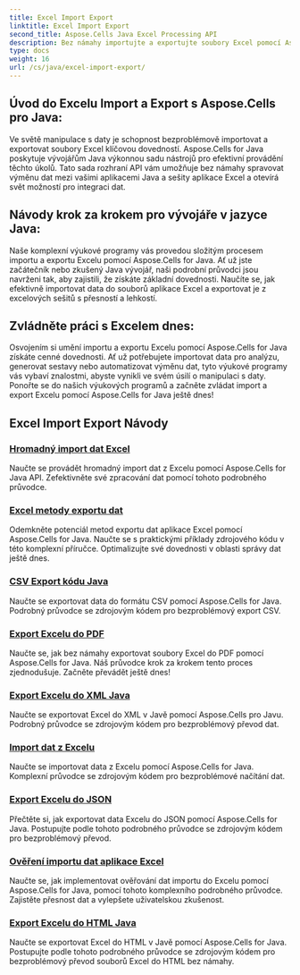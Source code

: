 ```yaml
---
title: Excel Import Export
linktitle: Excel Import Export
second_title: Aspose.Cells Java Excel Processing API
description: Bez námahy importujte a exportujte soubory Excel pomocí Aspose.Cells for Java. Prozkoumejte podrobné návody pro bezproblémovou výměnu dat. Master Excel manipulaci dnes!
type: docs
weight: 16
url: /cs/java/excel-import-export/
---
```


## Úvod do Excelu Import a Export s Aspose.Cells pro Java:

Ve světě manipulace s daty je schopnost bezproblémově importovat a exportovat soubory Excel klíčovou dovedností. Aspose.Cells for Java poskytuje vývojářům Java výkonnou sadu nástrojů pro efektivní provádění těchto úkolů. Tato sada rozhraní API vám umožňuje bez námahy spravovat výměnu dat mezi vašimi aplikacemi Java a sešity aplikace Excel a otevírá svět možností pro integraci dat.

## Návody krok za krokem pro vývojáře v jazyce Java:

Naše komplexní výukové programy vás provedou složitým procesem importu a exportu Excelu pomocí Aspose.Cells for Java. Ať už jste začátečník nebo zkušený Java vývojář, naši podrobní průvodci jsou navrženi tak, aby zajistili, že získáte základní dovednosti. Naučíte se, jak efektivně importovat data do souborů aplikace Excel a exportovat je z excelových sešitů s přesností a lehkostí.

## Zvládněte práci s Excelem dnes:

Osvojením si umění importu a exportu Excelu pomocí Aspose.Cells for Java získáte cenné dovednosti. Ať už potřebujete importovat data pro analýzu, generovat sestavy nebo automatizovat výměnu dat, tyto výukové programy vás vybaví znalostmi, abyste vynikli ve svém úsilí o manipulaci s daty. Ponořte se do našich výukových programů a začněte zvládat import a export Excelu pomocí Aspose.Cells for Java ještě dnes!

## Excel Import Export Návody
### [Hromadný import dat Excel](./bulk-data-import-excel/)
Naučte se provádět hromadný import dat z Excelu pomocí Aspose.Cells for Java API. Zefektivněte své zpracování dat pomocí tohoto podrobného průvodce.
### [Excel metody exportu dat](./excel-data-export-methods/)
Odemkněte potenciál metod exportu dat aplikace Excel pomocí Aspose.Cells for Java. Naučte se s praktickými příklady zdrojového kódu v této komplexní příručce. Optimalizujte své dovednosti v oblasti správy dat ještě dnes.
### [CSV Export kódu Java](./csv-export-java-code/)
Naučte se exportovat data do formátu CSV pomocí Aspose.Cells for Java. Podrobný průvodce se zdrojovým kódem pro bezproblémový export CSV.
### [Export Excelu do PDF](./exporting-excel-to-pdf/)
Naučte se, jak bez námahy exportovat soubory Excel do PDF pomocí Aspose.Cells for Java. Náš průvodce krok za krokem tento proces zjednodušuje. Začněte převádět ještě dnes!
### [Export Excelu do XML Java](./export-excel-to-xml-java/)
Naučte se exportovat Excel do XML v Javě pomocí Aspose.Cells pro Javu. Podrobný průvodce se zdrojovým kódem pro bezproblémový převod dat.
### [Import dat z Excelu](./data-import-from-excel/)
Naučte se importovat data z Excelu pomocí Aspose.Cells for Java. Komplexní průvodce se zdrojovým kódem pro bezproblémové načítání dat.
### [Export Excelu do JSON](./export-excel-to-json/)
Přečtěte si, jak exportovat data Excelu do JSON pomocí Aspose.Cells for Java. Postupujte podle tohoto podrobného průvodce se zdrojovým kódem pro bezproblémový převod.
### [Ověření importu dat aplikace Excel](./excel-import-data-validation/)
Naučte se, jak implementovat ověřování dat importu do Excelu pomocí Aspose.Cells for Java, pomocí tohoto komplexního podrobného průvodce. Zajistěte přesnost dat a vylepšete uživatelskou zkušenost. 
### [Export Excelu do HTML Java](./export-excel-to-html-java/)
Naučte se exportovat Excel do HTML v Javě pomocí Aspose.Cells for Java. Postupujte podle tohoto podrobného průvodce se zdrojovým kódem pro bezproblémový převod souborů Excel do HTML bez námahy.